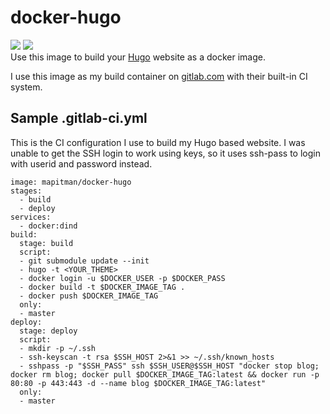 # docker-hugo
[![](https://images.microbadger.com/badges/version/mapitman/docker-hugo.svg)](https://microbadger.com/images/mapitman/docker-hugo "Get your own version badge on microbadger.com")
[![](https://images.microbadger.com/badges/image/mapitman/docker-hugo.svg)](https://microbadger.com/images/mapitman/docker-hugo "Get your own image badge on microbadger.com")  
Use this image to build your [Hugo](https://gohugo.io/) website as a docker image.

I use this image as my build container on [gitlab.com](https://gitlab.com) with their built-in CI system.  

## Sample .gitlab-ci.yml
This is the CI configuration I use to build my Hugo based website. I was unable to get the SSH login to work using keys, so it uses ssh-pass to login with userid and password instead.

```
image: mapitman/docker-hugo
stages:
  - build
  - deploy
services:
  - docker:dind
build:
  stage: build
  script:
  - git submodule update --init
  - hugo -t <YOUR_THEME>
  - docker login -u $DOCKER_USER -p $DOCKER_PASS
  - docker build -t $DOCKER_IMAGE_TAG .
  - docker push $DOCKER_IMAGE_TAG
  only:
  - master
deploy:
  stage: deploy
  script:
  - mkdir -p ~/.ssh
  - ssh-keyscan -t rsa $SSH_HOST 2>&1 >> ~/.ssh/known_hosts
  - sshpass -p "$SSH_PASS" ssh $SSH_USER@$SSH_HOST "docker stop blog; docker rm blog; docker pull $DOCKER_IMAGE_TAG:latest && docker run -p 80:80 -p 443:443 -d --name blog $DOCKER_IMAGE_TAG:latest"
  only:
  - master
```
